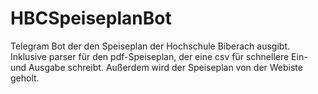 # HBCSpeiseplanBot

Telegram Bot der den Speiseplan der Hochschule Biberach ausgibt.
Inklusive parser für den pdf-Speiseplan, der eine csv für schnellere Ein- und Ausgabe schreibt.
Außerdem wird der Speiseplan von der Webiste geholt.
